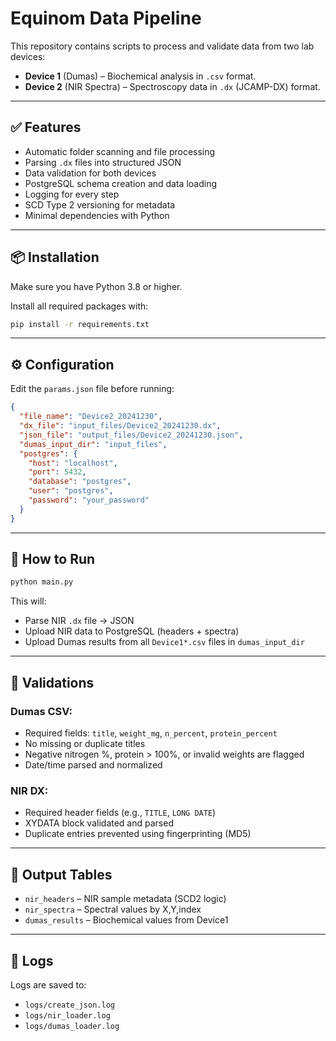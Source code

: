 # Equinom Data Pipeline

This repository contains scripts to process and validate data from two lab devices:
- **Device 1** (Dumas) – Biochemical analysis in `.csv` format.
- **Device 2** (NIR Spectra) – Spectroscopy data in `.dx` (JCAMP-DX) format.

---

## ✅ Features

- Automatic folder scanning and file processing
- Parsing `.dx` files into structured JSON
- Data validation for both devices
- PostgreSQL schema creation and data loading
- Logging for every step
- SCD Type 2 versioning for metadata
- Minimal dependencies with Python

---

## 📦 Installation

Make sure you have Python 3.8 or higher.

Install all required packages with:

```bash
pip install -r requirements.txt
```

---

## ⚙️ Configuration

Edit the `params.json` file before running:

```json
{
  "file_name": "Device2_20241230",
  "dx_file": "input_files/Device2_20241230.dx",
  "json_file": "output_files/Device2_20241230.json",
  "dumas_input_dir": "input_files",
  "postgres": {
    "host": "localhost",
    "port": 5432,
    "database": "postgres",
    "user": "postgres",
    "password": "your_password"
  }
}
```

---

## 🚀 How to Run

```bash
python main.py
```

This will:
- Parse NIR `.dx` file → JSON
- Upload NIR data to PostgreSQL (headers + spectra)
- Upload Dumas results from all `Device1*.csv` files in `dumas_input_dir`

---

## 🧪 Validations

### Dumas CSV:
- Required fields: `title`, `weight_mg`, `n_percent`, `protein_percent`
- No missing or duplicate titles
- Negative nitrogen %, protein > 100%, or invalid weights are flagged
- Date/time parsed and normalized

### NIR DX:
- Required header fields (e.g., `TITLE`, `LONG DATE`)
- XYDATA block validated and parsed
- Duplicate entries prevented using fingerprinting (MD5)

---

## 📂 Output Tables

- `nir_headers` – NIR sample metadata (SCD2 logic)
- `nir_spectra` – Spectral values by X,Y,index
- `dumas_results` – Biochemical values from Device1

---

## 📝 Logs

Logs are saved to:
- `logs/create_json.log`
- `logs/nir_loader.log`
- `logs/dumas_loader.log`